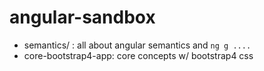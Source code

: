 # angular-sandbox

- semantics/ : all about angular semantics and `ng g ....` 
- core-bootstrap4-app: core concepts w/ bootstrap4 css
